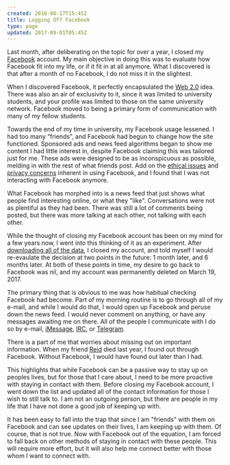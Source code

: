 ```yaml
---
created: 2016-08-17T15:45Z
title: Logging Off Facebook
type: page
updated: 2017-09-01T05:45Z
---
```


Last month, after deliberating on the topic for over a year, I closed my [Facebook](https://www.facebook.com) account. My main objective in doing this was to evaluate how Facebook fit into my life, or if it fit in at all anymore. What I discovered is that after a month of no Facebook, I do not miss it in the slightest.

When I discovered Facebook, it perfectly encapsulated the [Web 2.0](https://en.wikipedia.org/wiki/Web_2.0) idea. There was also an air of exclusivity to it, since it was limited to university students, and your profile was limited to those on the same university network. Facebook moved to being a primary form of communication with many of my fellow students.

Towards the end of my time in university, my Facebook usage lessened. I had too many “friends”, and Facebook had begun to change how the site functioned. Sponsored ads and news feed algorithms began to show me content I had little interest in, despite Facebook claiming this was tailored just for me. These ads were designed to be as inconspicuous as possible, melding in with the rest of what friends post. Add on the [ethical issues](http://www.avclub.com/article/facebook-tinkered-users-feeds-massive-psychology-e-206324) and [privacy concerns](https://www.eff.org/deeplinks/2014/10/facebook-increases-its-tracking-reach-atlas-and-users-have-little-choice-about-it) inherent in using Facebook, and I found that I was not interacting with Facebook anymore.

What Facebook has morphed into is a news feed that just shows what people find interesting online, or what they "like". Conversations were not as plentiful as they had been. There was still a lot of comments being posted, but there was more talking at each other, not talking with each other.

While the thought of closing my Facebook account has been on my mind for a few years now, I went into this thinking of it as an experiment. After [downloading all of the data](https://www.facebook.com/help/131112897028467), I closed my account, and told myself I would re-evaulate the decision at two points in the future: 1 month later, and 6 months later. At both of these points in time, my desire to go back to Facebook was nil, and my account was permanently deleted on March 19, 2017.

The primary thing that is obvious to me was how habitual checking Facebook had become. Part of my morning routine is to go through all of my e-mail, and while I would do that, I would open up Facebook and peruse down the news feed. I would never comment on anything, or have any messages awaiting me on there. All of the people I communicate with I do so by e-mail, [iMessage](https://support.apple.com/en-us/HT201287), [IRC](https://en.wikipedia.org/wiki/Internet_Relay_Chat), or [Telegram](https://telegram.org).

There is a part of me that worries about missing out on important information. When my friend [Reid](http://www.reidlevin.net) died last year, I found out through Facebook. Without Facebook, I would have found out later than I had.

This highlights that while Facebook can be a passive way to stay up on peoples lives, but for those that I care about, I need to be more proactive with staying in contact with them. Before closing my Facebook account, I went down the list and updated all of the contact information for those I wish to still talk to. I am not an outgoing person, but there are people in my life that I have not done a good job of keeping up with.

It has been easy to fall into the trap that since I am "friends" with them on Facebook and can see updates on their lives, I am keeping up with them. Of course, that is not true. Now with Facebook out of the equation, I am forced to fall back on other methods of staying in contact with these people. This will require more effort, but it will also help me connect better with those whom I want to connect with.
